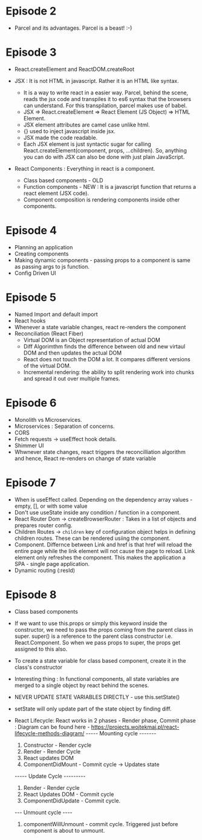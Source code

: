 # Episode 2

- Parcel and its advantages. Parcel is a beast! :-)

# Episode 3

- React.createElement and ReactDOM.createRoot
- JSX : It is not HTML in javascript. Rather it is an HTML like syntax.

  - It is a way to write react in a easier way. Parcel, behind the scene,
    reads the jsx code and transpiles it to es6 syntax that the browsers can
    understand. For this transpilation, parcel makes use of babel.
  - JSX => React.createElement => React Element (JS Object) => HTML Element.
  - JSX element attributes are camel case unlike html.
  - {} used to inject javascript inside jsx.
  - JSX made the code readable.
  - Each JSX element is just syntactic sugar for calling React.createElement(component, props, ...children). So, anything you can do with JSX can also be done with just plain JavaScript.

- React Components : Everything in react is a component.
  - Class based components - OLD
  - Function components - NEW : It is a javascript function that returns a react element (JSX code).
  - Component composition is rendering components inside other components.

# Episode 4

- Planning an application
- Creating components
- Making dynamic components - passing props to a component is same as passing args to js function.
- Config Driven UI

# Episode 5

- Named Import and default import
- React hooks
- Whenever a state variable changes, react re-renders the component
- Reconciliation (React Fiber)
  - Virtual DOM is an Object representation of actual DOM
  - Diff Algorimthm finds the difference between old and new virtaul DOM and then updates the actual DOM
  - React does not touch the DOM a lot. It compares different versions of the virtual DOM.
  - Incremental rendering: the ability to split rendering work into chunks and spread it out over multiple frames.

# Episode 6

- Monolith vs Microservices.
- Microservices : Separation of concerns.
- CORS
- Fetch requests -> useEffect hook details.
- Shimmer UI
- Whwnever state changes, react triggers the reconcilliation algorithm and hence,
  React re-renders on change of state variable

# Episode 7

- When is useEffect called. Depending on the dependency array values - empty, [], or with some value
- Don't use useState inside any condition / function in a component.
- React Router Dom -> createBrowserRouter : Takes in a list of objects and prepares router config.
- Children Routes -> `children` key of configuration object helps in defining children routes. These can
  be rendered usiing the <Outlet/> component.
- <Link/> Component. Differnce between Link and href is that href will reload the entire page while
  the link element will not cause the page to reload. Link element only refreshes the component. This 
  makes the application a SPA - single page application.
- Dynamic routing (:resId)

# Episode 8

- Class based components
- If we want to use this.props or simply this keyword inside the constructor,
  we need to pass the props coming from the parent class in super.
  super() is a reference to the parent class constructor i.e. React.Component.
  So when we pass props to super, the props get assigned to this also.
- To create a state variable for class based component, create it in the class's
  constructor
- Interesting thing : In functional components, all state variables are merged to
  a single object by react behind the scenes.
- NEVER UPDATE STATE VARIABLES DIRECTLY - use this.setState()
- setState will only update part of the state object by finding diff.
- React Lifecycle: React works in 2 phases  - Render phase, Commit phase :
  Diagram can be found here - https://projects.wojtekmaj.pl/react-lifecycle-methods-diagram/
  ----- Mounting cycle -------
  1. Constructor - Render cycle
  2. Render - Render Cycle
  3. React updates DOM
  4. ComponentDidMount - Commit cycle -> Updates state
  
  ----- Update Cycle ---------
  1. Render - Render cycle
  2. React Updates DOM - Commit cycle
  3. ComponentDidUpdate - Commit cycle.

  --- Unmount cycle ---- 
  1. componentWillUnmount - commit cycle. Triggered just before component is about
      to unmount.
